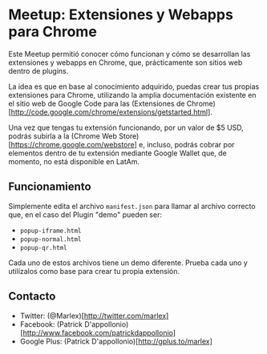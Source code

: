 Meetup: Extensiones y Webapps para Chrome
=========================================

Este Meetup permitió conocer cómo funcionan y cómo se desarrollan las
extensiones y webapps en Chrome, que, prácticamente son sitios web
dentro de plugins.

La idea es que en base al conocimiento adquirido, puedas crear tus propias
extensiones para Chrome, utilizando la amplia documentación existente en
el sitio web de Google Code para las (Extensiones de Chrome)[http://code.google.com/chrome/extensions/getstarted.html].

Una vez que tengas tu extensión funcionando, por un valor de $5 USD, podrás
subirla a la (Chrome Web Store)[https://chrome.google.com/webstore] e, incluso,
podrás cobrar por elementos dentro de tu extensión mediante Google Wallet que,
de momento, no está disponible en LatAm.

Funcionamiento
--------------

Simplemente edita el archivo `manifest.json` para llamar al archivo
correcto que, en el caso del Plugin "demo" pueden ser:

* `popup-iframe.html`
* `popup-normal.html`
* `popup-qr.html`

Cada uno de estos archivos tiene un demo diferente. Prueba cada uno
y utilízalos como base para crear tu propia extensión.

Contacto 
--------

* Twitter: (@Marlex)[http://twitter.com/marlex]
* Facebook: (Patrick D'appollonio)[http://www.facebook.com/patrickdappollonio]
* Google Plus: (Patrick D'appollonio)[http://gplus.to/marlex]
